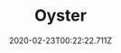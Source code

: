 ---
templateKey: blog-post
featuredpost: false
date: 2020-02-23T00:22:22.711Z
title: Oyster
description: Constantly filters water to find food. In the process, it removes dangerous toxins from the environment.
type: Fish
sellPrice: 40
energy: 
health: 
featuredimage: /img/Oyster.png
tags:
  - forageable
  - Crab Pot Bundle
  - forageable
  - Beach
  - Spring
  - Summer
  - Fall
  - Winter
---